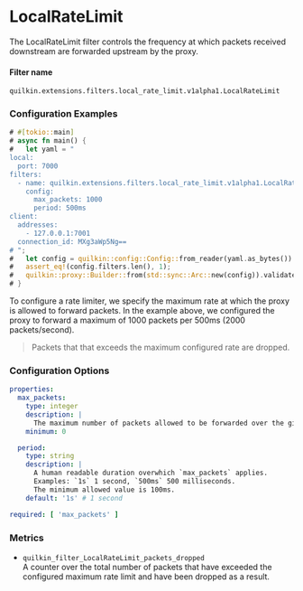 # LocalRateLimit

The LocalRateLimit filter controls the frequency at which packets received downstream are forwarded upstream by the proxy.

#### Filter name
```text
quilkin.extensions.filters.local_rate_limit.v1alpha1.LocalRateLimit
```

### Configuration Examples
```rust
# #[tokio::main]
# async fn main() {
#   let yaml = "
local:
  port: 7000
filters:
  - name: quilkin.extensions.filters.local_rate_limit.v1alpha1.LocalRateLimit
    config:
      max_packets: 1000
      period: 500ms
client:
  addresses:
    - 127.0.0.1:7001
  connection_id: MXg3aWp5Ng==
# ";
#   let config = quilkin::config::Config::from_reader(yaml.as_bytes()).unwrap();
#   assert_eq!(config.filters.len(), 1);
#   quilkin::proxy::Builder::from(std::sync::Arc::new(config)).validate().unwrap();
# }
```
To configure a rate limiter, we specify the maximum rate at which the proxy is allowed to forward packets. In the example above, we configured the proxy to forward a maximum of 1000 packets per 500ms (2000 packets/second).

> Packets that that exceeds the maximum configured rate are dropped.

### Configuration Options

```yaml
properties:
  max_packets:
    type: integer
    description: |
      The maximum number of packets allowed to be forwarded over the given duration.
    minimum: 0

  period:
    type: string
    description: |
      A human readable duration overwhich `max_packets` applies.
      Examples: `1s` 1 second, `500ms` 500 milliseconds.
      The minimum allowed value is 100ms.
    default: '1s' # 1 second

required: [ 'max_packets' ]
```


### Metrics

* `quilkin_filter_LocalRateLimit_packets_dropped`  
  A counter over the total number of packets that have exceeded the configured maximum rate limit and have been dropped as a result.